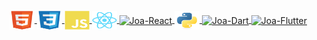 <div align="center">
  <a href="https://github.com/JoaoLucasLD">

</div>


          
<div style="display: inline_block"><br>
 
  <img align="center" alt="Joa-HTML" height="30" width="40" src="https://raw.githubusercontent.com/devicons/devicon/master/icons/html5/html5-original.svg">
  <img align="center" alt="Joa-CSS" height="30" width="40" src="https://raw.githubusercontent.com/devicons/devicon/master/icons/css3/css3-original.svg">
  <img align="center" alt="Joa-Js" height="30" width="40" src="https://raw.githubusercontent.com/devicons/devicon/master/icons/javascript/javascript-plain.svg">
  <img align="center" alt="Joa-React" height="30" width="40" src="https://raw.githubusercontent.com/devicons/devicon/master/icons/react/react-original.svg">
  
  
  <img align="center" alt="Joa-React" height="30" width="40" src="https://cdn.jsdelivr.net/gh/devicons/devicon/icons/tailwindcss/tailwindcss-plain.svg" />
          
          
  <img align="center" alt="Joa-Python" height="30" width="40" src="https://raw.githubusercontent.com/devicons/devicon/master/icons/python/python-original.svg">
  <img align="center" alt="Joa-Dart" height="30" width="40" src="https://cdn.jsdelivr.net/gh/devicons/devicon/icons/dart/dart-original.svg" />
  <img align="center" alt="Joa-Flutter" height="30" width="40" src="https://cdn.jsdelivr.net/gh/devicons/devicon/icons/flutter/flutter-original.svg" />
          
</div>
          
